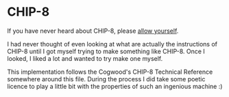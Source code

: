 # CHIP-8

If you have never heard about CHIP-8, please [allow yourself](https://en.wikipedia.org/wiki/CHIP-8).

I had never thought of even looking at what are actually the instructions of CHIP-8 until I got myself trying to make something like CHIP-8. Once I looked, I liked a lot and wanted to try make one myself.

This implementation follows the Cogwood's CHIP-8 Technical Reference somewhere around this file. During the process I did take some poetic licence to play a little bit with the properties of such an ingenious machine :)
